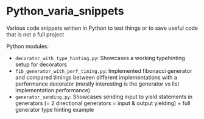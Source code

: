 # Python_varia_snippets
Various code snippets written in Python to test things or to save useful code that is not a full project

Python modules:
- `decorator_with_type_hinting.py`: Showcases a working typehinting setup for decorators
- `fib_generator_with_perf_timing.py`: Implemented fibonacci generator and compared timings between different implementations with a performance decorator (mostly interesting is the generator vs list implementation performance)
- `generator_sending.py`: Showcases sending input to yield statements in generators (= 2 directional generators = input & output yielding) + full generator type hinting example
